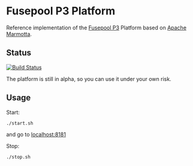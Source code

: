 # Fusepool P3 Platform

Reference implementation of the [Fusepool P3](http://p3.fusepool.eu) Platform based on [Apache Marmotta](http://marmotta.apache.org).

## Status

[![Build Status](https://secure.travis-ci.org/fusepoolP3/platform.svg?branch=master)](https://travis-ci.org/fusepoolP3/platform)

The platform is still in alpha, so you can use it under your own risk.

## Usage

Start:

    ./start.sh

and go to [localhost:8181](http://localhost:8181/)

Stop:

    ./stop.sh
